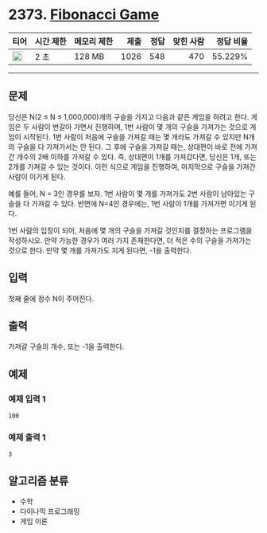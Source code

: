 # 2373. [Fibonacci Game](https://www.acmicpc.net/problem/2373)

| 티어 | 시간 제한 | 메모리 제한 | 제출 | 정답 | 맞힌 사람 | 정답 비율 |
|---|---|---|---:|---:|---:|---:|
| <img src="https://static.solved.ac/tier_small/20.svg" width="20px" /> | 2 초 | 128 MB | 1026 | 548 | 470 | 55.229% |

---

## 문제

당신은 N(2 ≤ N ≤ 1,000,000)개의 구슬을 가지고 다음과 같은 게임을 하려고 한다. 게임은 두 사람이 번갈아 가면서 진행하며, 1번 사람이 몇 개의 구슬을 가져가는 것으로 게임이 시작된다. 1번 사람이 처음에 구슬을 가져갈 때는 몇 개라도 가져갈 수 있지만 N개의 구슬을 다 가져가서는 안 된다. 그 후에 구슬을 가져갈 때는, 상대편이 바로 전에 가져간 개수의 2배 이하를 가져갈 수 있다. 즉, 상대편이 1개를 가져갔다면, 당신은 1개, 또는 2개를 가져갈 수 있는 것이다. 이런 식으로 게임을 진행하여, 마지막으로 구슬을 가져간 사람이 이기게 된다.

예를 들어, N = 3인 경우를 보자. 1번 사람이 몇 개를 가져가도 2번 사람이 남아있는 구슬을 다 가져갈 수 있다. 반면에 N=4인 경우에는, 1번 사람이 1개를 가져가면 이기게 된다.

1번 사람의 입장이 되어, 처음에 몇 개의 구슬을 가져갈 것인지를 결정하는 프로그램을 작성하시오. 만약 가능한 경우가 여러 가지 존재한다면, 더 적은 수의 구슬을 가져가는 것으로 한다. 만약 몇 개를 가져가도 지게 된다면, -1을 출력한다.

## 입력

첫째 줄에 정수 N이 주어진다.

## 출력

가져갈 구슬의 개수, 또는 -1을 출력한다.

## 예제

### 예제 입력 1

```
100
```

### 예제 출력 1

```
3
```

## 알고리즘 분류

- 수학
- 다이나믹 프로그래밍
- 게임 이론


